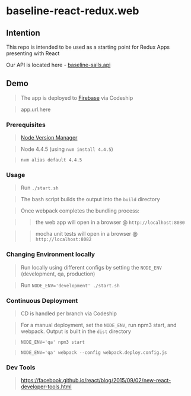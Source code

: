 # baseline-react-redux.web

## Intention
This repo is intended to be used as a starting point for Redux Apps presenting with React

Our API is located here - [baseline-sails.api](https://github.com/johnrhampton/baseline-sails.api)

## Demo
> The app is deployed to [Firebase](https://firebase.google.com/) via Codeship

> app.url.here

### Prerequisites
> [Node Version Manager](https://github.com/creationix/nvm)

> Node 4.4.5 (using `nvm install 4.4.5`)

> `nvm alias default 4.4.5`

### Usage
> Run `./start.sh`

> The bash script builds the output into the `build` directory

> Once webpack completes the bundling process: 

>> the web app will open in a browser @ `http://localhost:8080`

>> mocha unit tests will open in a browser @ `http://localhost:8082`

### Changing Environment locally
> Run locally using different configs by setting the `NODE_ENV` (development, qa, production)

> Run `NODE_ENV='development' ./start.sh`

### Continuous Deployment
> CD is handled per branch via Codeship

> For a manual deployment, set the `NODE_ENV`, run npm3 start, and webpack. Output is built in the `dist` directory

> `NODE_ENV='qa' npm3 start`

> `NODE_ENV='qa' webpack --config webpack.deploy.config.js`

### Dev Tools
> https://facebook.github.io/react/blog/2015/09/02/new-react-developer-tools.html
